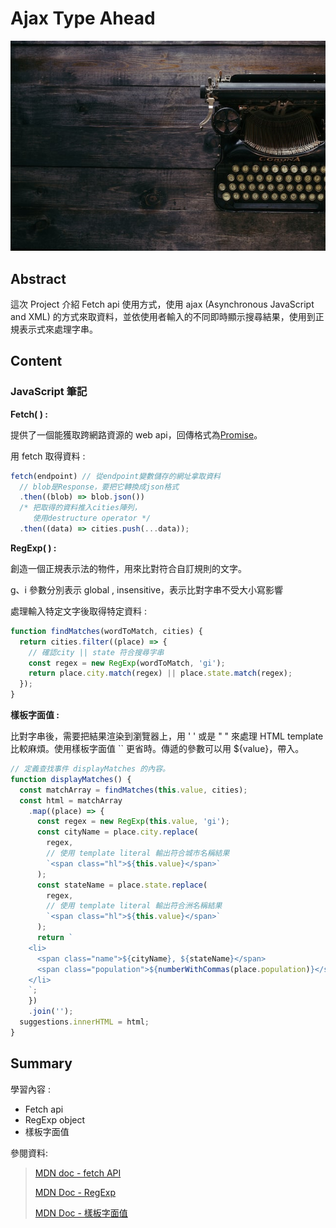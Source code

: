 # Ajax Type Ahead

![image](../assets/image/type-ahead.jpg)

## Abstract

這次 Project 介紹 Fetch api 使用方式，使用 ajax (Asynchronous JavaScript and XML) 的方式來取資料，並依使用者輸入的不同即時顯示搜尋結果，使用到正規表示式來處理字串。

## Content

### JavaScript 筆記

**Fetch( ) :**

提供了一個能獲取跨網路資源的 web api，回傳格式為[Promise](https://developer.mozilla.org/zh-TW/docs/Web/JavaScript/Reference/Global_Objects/Promise)。

用 fetch 取得資料 :

```JavaScript
fetch(endpoint) // 從endpoint變數儲存的網址拿取資料
  // blob是Response，要把它轉換成json格式
  .then((blob) => blob.json())
  /* 把取得的資料推入cities陣列，
     使用destructure operator */
  .then((data) => cities.push(...data));
```

**RegExp( ) :**

創造一個正規表示法的物件，用來比對符合自訂規則的文字。

g、i 參數分別表示 global , insensitive，表示比對字串不受大小寫影響

處理輸入特定文字後取得特定資料 :

```JavaScript
function findMatches(wordToMatch, cities) {
  return cities.filter((place) => {
    // 確認city || state 符合搜尋字串
    const regex = new RegExp(wordToMatch, 'gi');
    return place.city.match(regex) || place.state.match(regex);
  });
}
```

**樣板字面值 :**

比對字串後，需要把結果渲染到瀏覽器上，用 ' ' 或是 " " 來處理 HTML template 比較麻煩。使用樣板字面值 `` 更省時。傳遞的參數可以用 ${value}，帶入。

```JavaScript
// 定義查找事件 displayMatches 的內容。
function displayMatches() {
  const matchArray = findMatches(this.value, cities);
  const html = matchArray
    .map((place) => {
      const regex = new RegExp(this.value, 'gi');
      const cityName = place.city.replace(
        regex,
        // 使用 template literal 輸出符合城市名稱結果
        `<span class="hl">${this.value}</span>`
      );
      const stateName = place.state.replace(
        regex,
        // 使用 template literal 輸出符合洲名稱結果
        `<span class="hl">${this.value}</span>`
      );
      return `
    <li>
      <span class="name">${cityName}, ${stateName}</span>
      <span class="population">${numberWithCommas(place.population)}</span>
    </li>
    `;
    })
    .join('');
  suggestions.innerHTML = html;
}
```

## Summary

學習內容 :

- Fetch api
- RegExp object
- 樣板字面值

參閱資料:

> [MDN doc - fetch API](https://developer.mozilla.org/zh-TW/docs/Web/API/Fetch_API)
>
> [MDN Doc - RegExp ](https://developer.mozilla.org/zh-TW/docs/Web/JavaScript/Reference/Global_Objects/RegExp)
>
> [MDN Doc - 樣板字面值](https://developer.mozilla.org/zh-TW/docs/Web/JavaScript/Reference/Template_literals)
